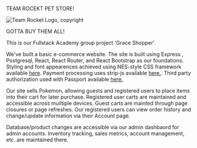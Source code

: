 TEAM ROCEKT PET STORE!

![Team Rocket Logo, copyright](https://www.clipartmax.com/png/full/153-1530219_team-rocket-clipart-pokemon-team-rocket-logo.png)

GOTTA BUY THEM ALL!

This is our Fullstack Academy group project 'Grace Shopper'.

We've built a basic e-commerce website.  The site is built using Express , Postgresql, React, React Router, and React Bootstrap as our foundations.  Styling and font appearences achieved using NES-style CSS framework available [here](https://nostalgic-css.github.io/NES.css/#).  Payment processing uses strip-js available [here.](https://stripe.com/). Third party authorization used with Passport available [here.](http://www.passportjs.org/)

Our site sells Pokemon, allowing guests and registered users to place items into their cart for later purchase.  Registered user carts are maintained and accessible across muiltiple devices.  Guest carts are mainted through page closures or page refreshes.  Our registered users can view order history and change/update information via their Account page.

Database/product changes are accessible via our admin dashbaord for admin accounts.  Inventory tracking, sales metrics, account management, etc..are maintained there.

